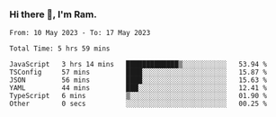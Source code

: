 ### Hi there 👋, I'm Ram.

<!--START_SECTION:waka-->

```text
From: 10 May 2023 - To: 17 May 2023

Total Time: 5 hrs 59 mins

JavaScript   3 hrs 14 mins   █████████████▒░░░░░░░░░░░   53.94 %
TSConfig     57 mins         ████░░░░░░░░░░░░░░░░░░░░░   15.87 %
JSON         56 mins         ████░░░░░░░░░░░░░░░░░░░░░   15.63 %
YAML         44 mins         ███░░░░░░░░░░░░░░░░░░░░░░   12.41 %
TypeScript   6 mins          ▒░░░░░░░░░░░░░░░░░░░░░░░░   01.90 %
Other        0 secs          ░░░░░░░░░░░░░░░░░░░░░░░░░   00.25 %
```

<!--END_SECTION:waka-->
